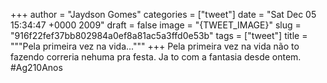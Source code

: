 
+++
author = "Jaydson Gomes"
categories = ["tweet"]
date = "Sat Dec 05 15:34:47 +0000 2009"
draft = false
image = "{TWEET_IMAGE}"
slug = "916f22fef37bb802984a0ef8a81ac5a3ffd0e53b"
tags = ["tweet"]
title = """Pela primeira vez na vida..."""
+++
Pela primeira vez na vida não to fazendo correria nehuma pra festa. Ja to com a fantasia desde ontem. #Ag210Anos
